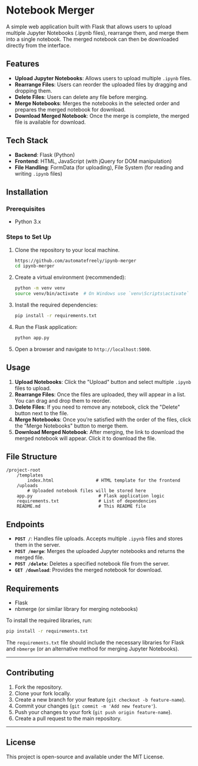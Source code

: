 # Notebook Merger

A simple web application built with Flask that allows users to upload multiple Jupyter Notebooks (.ipynb files), rearrange them, and merge them into a single notebook. The merged notebook can then be downloaded directly from the interface.

## Features
- **Upload Jupyter Notebooks**: Allows users to upload multiple `.ipynb` files.
- **Rearrange Files**: Users can reorder the uploaded files by dragging and dropping them.
- **Delete Files**: Users can delete any file before merging.
- **Merge Notebooks**: Merges the notebooks in the selected order and prepares the merged notebook for download.
- **Download Merged Notebook**: Once the merge is complete, the merged file is available for download.

## Tech Stack
- **Backend**: Flask (Python)
- **Frontend**: HTML, JavaScript (with jQuery for DOM manipulation)
- **File Handling**: FormData (for uploading), File System (for reading and writing `.ipynb` files)

## Installation

### Prerequisites
- Python 3.x

### Steps to Set Up

1. Clone the repository to your local machine.

    ```bash
    https://github.com/automatefreely/ipynb-merger
    cd ipynb-merger
    ```

2. Create a virtual environment (recommended):

    ```bash
    python -m venv venv
    source venv/bin/activate  # On Windows use `venv\Scripts\activate`
    ```

3. Install the required dependencies:

    ```bash
    pip install -r requirements.txt
    ```

4. Run the Flask application:

    ```bash
    python app.py
    ```

5. Open a browser and navigate to `http://localhost:5000`.

## Usage

1. **Upload Notebooks**: Click the "Upload" button and select multiple `.ipynb` files to upload.
2. **Rearrange Files**: Once the files are uploaded, they will appear in a list. You can drag and drop them to reorder.
3. **Delete Files**: If you need to remove any notebook, click the "Delete" button next to the file.
4. **Merge Notebooks**: Once you’re satisfied with the order of the files, click the "Merge Notebooks" button to merge them.
5. **Download Merged Notebook**: After merging, the link to download the merged notebook will appear. Click it to download the file.

## File Structure

```
/project-root
    /templates
        index.html                # HTML template for the frontend
    /uploads
        # Uploaded notebook files will be stored here
    app.py                         # Flask application logic
    requirements.txt               # List of dependencies
    README.md                      # This README file
```

## Endpoints

- **`POST /`**: Handles file uploads. Accepts multiple `.ipynb` files and stores them in the server.
- **`POST /merge`**: Merges the uploaded Jupyter notebooks and returns the merged file.
- **`POST /delete`**: Deletes a specified notebook file from the server.
- **`GET /download`**: Provides the merged notebook for download.

## Requirements

- Flask
- nbmerge (or similar library for merging notebooks)

To install the required libraries, run:

```bash
pip install -r requirements.txt
```

The `requirements.txt` file should include the necessary libraries for Flask and `nbmerge` (or an alternative method for merging Jupyter Notebooks).

---

## Contributing

1. Fork the repository.
2. Clone your fork locally.
3. Create a new branch for your feature (`git checkout -b feature-name`).
4. Commit your changes (`git commit -m 'Add new feature'`).
5. Push your changes to your fork (`git push origin feature-name`).
6. Create a pull request to the main repository.

---

## License

This project is open-source and available under the MIT License.
